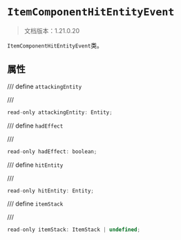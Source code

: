 # `ItemComponentHitEntityEvent`

> 文档版本：1.21.0.20

`ItemComponentHitEntityEvent`类。

## 属性

/// define
`attackingEntity`


///

```js
read-only attackingEntity: Entity;
```


/// define
`hadEffect`


///

```js
read-only hadEffect: boolean;
```


/// define
`hitEntity`


///

```js
read-only hitEntity: Entity;
```


/// define
`itemStack`


///

```js
read-only itemStack: ItemStack | undefined;
```


